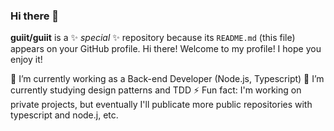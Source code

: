 ### Hi there 👋


**guiit/guiit** is a ✨ _special_ ✨ repository because its `README.md` (this file) appears on your GitHub profile.
Hi there! Welcome to my profile! I hope you enjoy it!

🔭 I’m currently working as a Back-end Developer (Node.js, Typescript)
🌱 I’m currently studying design patterns and TDD
⚡ Fun fact: I'm working on private projects, but eventually I'll publicate more public repositories with typescript and node.j, etc.

